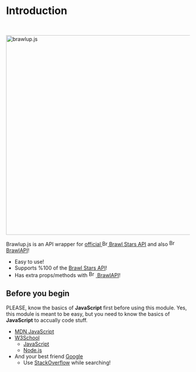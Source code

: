 # Introduction

  <br />
  <p>
    <img src="https://user-images.githubusercontent.com/86495381/126329940-37ba7281-55f8-4ed2-80b3-0ade1057774a.png" width="546" alt="brawlup.js" />
  </p>

Brawlup.js is an API wrapper for [official <img src="https://i.pinimg.com/474x/e8/44/db/e844db91a58d5ab88730e97b60704460.jpg" height="15" width="15" alt="Brawl Stars logo" style="border-radius:%50;"> Brawl Stars API](https://developer.brawlstars.com/) and also [<img src="https://cdn.brawlify.com/front/Star.svg" height="17" width="19" alt="BrawlAPI logo"> BrawlAPI](https://brawlapi.com/)!

* Easy to use!
* Supports %100 of the [Brawl Stars API](https://developer.brawlstars.com/)!
* Has extra props/methods with [<img src="https://cdn.brawlify.com/front/Star.svg" height="17" width="19" alt="BrawlAPI logo"> BrawlAPI](https://brawlapi.com/)!

## Before you begin
PLEASE, know the basics of **JavaScript** first before using this module. Yes, this module is meant to be easy, but you need to know the basics of **JavaScript** to accually code stuff.

* [MDN JavaScript](https://developer.mozilla.org/en-US/docs/Web/JavaScript)
* [W3School](https://www.w3schools.com/)
  * [JavaScript](https://www.w3schools.com/js/)
  * [Node.js](https://www.w3schools.com/nodejs/)
* And your best friend [Google](https://www.google.com/)
  * Use [StackOverflow](https://stackoverflow.com/) while searching!